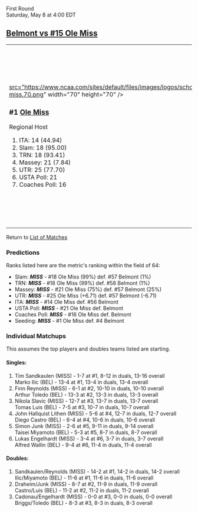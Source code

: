 First Round  
Saturday, May 8 at 4:00 EDT
## [Belmont vs #15 Ole Miss](https://www.ncaa.com/game/5833398) 

<table><tr><td>  

<a href="../index.md"><img style="background-color: #000">src="https://www.ncaa.com/sites/default/files/images/logos/schools/o/ole-miss.70.png" width="70" height="70" /></a>  

<h3>#1 <a href="../index.md">Ole Miss</a></h3>  

Regional Host  

<ol>  
<li>ITA: 14 (44.94)</li>  
<li>Slam: 18 (95.00)</li>  
<li>TRN: 18 (93.41)</li>  
<li>Massey: 21 (7.84)</li>  
<li>UTR: 25 (77.70)</li>  
<li>USTA Poll: 21</li>  
<li>Coaches Poll: 16</li>  
</ol>  

</td><td>  

<a href="../index.md"><img src="https://www.ncaa.com/sites/default/files/images/logos/schools/b/belmont.70.png" width="70" height="70" /></a>  

<h3>#4 <a href="../index.md">Belmont</a></h3>  

Automatic Qualifier  

<ol>  
<li>ITA: 56 (4.48)</li>  
<li>Slam: 57 (83.10)</li>  
<li>TRN: 58 (79.14)</li>  
<li>Massey: 57 (5.77)</li>  
<li>UTR: 57 (70.99)</li>  
</ol>  

</td></tr></table>  

Return to [List of Matches](../index.md)  

### Predictions  

Ranks listed here are the metric's ranking within the field of 64:  
- Slam: ***MISS*** - #18 Ole Miss (99%) def. #57 Belmont (1%)  
- TRN: ***MISS*** - #18 Ole Miss (99%) def. #58 Belmont (1%)  
- Massey: ***MISS*** - #21 Ole Miss (75%) def. #57 Belmont (25%)  
- UTR: ***MISS*** - #25 Ole Miss (+6.71) def. #57 Belmont (-6.71)  
- ITA: ***MISS*** - #14 Ole Miss def. #56 Belmont  
- USTA Poll: ***MISS*** - #21 Ole Miss def. Belmont  
- Coaches Poll: ***MISS*** - #16 Ole Miss def. Belmont  
- Seeding: ***MISS*** - #1 Ole Miss def. #4 Belmont  

### Individual Matchups  

This assumes the top players and doubles teams listed are starting.  

#### Singles:  
1. Tim Sandkaulen (MISS) - 1-7 at #1, 8-12 in duals, 13-16 overall  
   Marko Ilic (BEL) - 13-4 at #1, 13-4 in duals, 13-4 overall
2. Finn Reynolds (MISS) - 6-1 at #2, 10-10 in duals, 10-10 overall  
   Arthur Toledo (BEL) - 13-3 at #2, 13-3 in duals, 13-3 overall
3. Nikola Slavic (MISS) - 12-7 at #3, 13-7 in duals, 13-7 overall  
   Tomas Luis (BEL) - 7-5 at #3, 10-7 in duals, 10-7 overall
4. John Hallquist Lithen (MISS) - 5-6 at #4, 12-7 in duals, 12-7 overall  
   Diego Castro (BEL) - 6-4 at #4, 10-6 in duals, 10-6 overall
5. Simon Junk (MISS) - 2-6 at #5, 9-11 in duals, 9-14 overall  
   Taisei Miyamoto (BEL) - 5-3 at #5, 8-7 in duals, 8-7 overall
6. Lukas Engelhardt (MISS) - 3-4 at #6, 3-7 in duals, 3-7 overall  
   Alfred Wallin (BEL) - 9-4 at #6, 11-4 in duals, 11-4 overall

#### Doubles:  
1. Sandkaulen/Reynolds (MISS) - 14-2 at #1, 14-2 in duals, 14-2 overall  
   Ilic/Miyamoto (BEL) - 11-6 at #1, 11-6 in duals, 11-6 overall
2. Draheim/Junk (MISS) - 8-7 at #2, 11-9 in duals, 11-9 overall  
   Castro/Luis (BEL) - 11-2 at #2, 11-2 in duals, 11-2 overall
3. Cadonau/Engelhardt (MISS) - 0-0 at #3, 0-0 in duals, 0-0 overall  
   Briggs/Toledo (BEL) - 8-3 at #3, 8-3 in duals, 8-3 overall